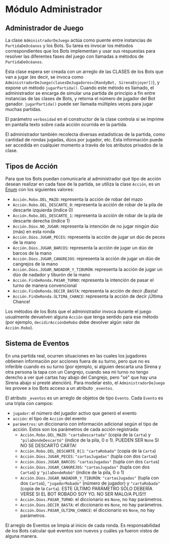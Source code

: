 # Módulo Administrador

## Administrador de Juego
La clase `AdministradorDeJuego` actúa como puente entre instancias de `PartidaDeOcéanos` y los Bots. Su tarea es invocar los métodos correspondientes que los Bots implementan y usar sus respuestas para resolver las diferentes fases del juego con llamadas a métodos de `PartidaDeOcéanos`.

Esta clase espera ser creada con un arreglo de las CLASES de los Bots que van a jugar (es decir, se invoca como `AdministradorDeJuego(clasesDeJugadores=[RandyBot, SirenaEnjoyer])`), y expone un método `jugarPartida()`. Cuando este método es llamado, el administrador se encarga de simular una partida de principio a fin entre instancias de las clases de Bots, y retorna el número de jugador del Bot ganador. `jugarPartida()` puede ser llamada múltiples veces para jugar muchas partidas.

El parámetro `verbosidad` en el constructor de la clase controla si se imprime en pantalla texto sobre cada acción ocurrida en la partida.

El administrador también recolecta diversas estadísticas de la partida, como cantidad de rondas jugadas, dúos por jugador, etc. Esta información puede ser accedida en cualquier momento a través de los atributos privados de la clase.

## Tipos de Acción
Para que los Bots puedan comunicarle al administrador qué tipo de acción desean realizar en cada fase de la partida, se utiliza la clase `Acción`, es un [Enum](https://docs.python.org/3/library/enum.html) con los siguientes valores:

* `Acción.Robo.DEL_MAZO`: representa la acción de robar del mazo
* `Acción.Robo.DEL_DESCARTE_0`: representa la acción de robar de la pila de descarte izquierda (índice 0)
* `Acción.Robo.DEL_DESCARTE_1`: representa la acción de robar de la pila de descarte derecha (índice 1)
* `Acción.Dúos.NO_JUGAR`: representa la intención de no jugar ningún dúo (más) en esta ronda
* `Acción.Dúos.JUGAR_PECES`: representa la acción de jugar un dúo de peces de la mano
* `Acción.Dúos.JUGAR_BARCOS`: representa la acción de jugar un dúo de barcos de la mano
* `Acción.Dúos.JUGAR_CANGREJOS`: representa la acción de jugar un dúo de cangrejos de la mano
* `Acción.Dúos.JUGAR_NADADOR_Y_TIBURÓN`: representa la acción de jugar un dúo de nadador y tiburón de la mano
* `Acción.FinDeRonda.PASAR_TURNO`: representa la intención de pasar el turno de manera convencional
* `Acción.FinDeRonda.DECIR_BASTA`: representa la acción de decir ¡Basta!
* `Acción.FinDeRonda.ÚLTIMA_CHANCE`:  representa la acción de decir ¡Última Chance!

Los métodos de los Bots que el administrador invoca durante el juego usualmente devuelven alguna `Acción` que tenga sentido para ese método (por ejemplo, `decidirAcciónDeRobo` debe devolver algún valor de `Acción.Robo`).

## Sistema de Eventos
En una partida real, ocurren situaciones en las cuales los jugadores obtienen información por acciones fuera de su turno, pero que no es inferible cuando es su turno (por ejemplo, si alguien descarta una Sirena y otra persona la tapa con un Cangrejo, cuando sea mi turno no tengo derecho a ver qué cartas hay abajo del Cangrejo, pero "sé" que hay una Sirena abajo si presté atención). Para modelar esto, el `AdministradorDeJuego` les provee a los Bots acceso a un atributo `_eventos`.

El atributo `_eventos` es un arreglo de objetos de tipo `Evento`. Cada `Evento` es una tripla con campos:

* `jugador`: el número del jugador activo que generó el evento
* `acción`: el tipo de `Acción` del evento
* `parámetros`: un diccionario con información adicional según el tipo de acción. Estos son los parámetros de cada acción registrada:
  * `Acción.Robo.DEL_MAZO`: `"cartaDescartada"` (copia de la `Carta`) y `"pilaDondeDescartó"` (índice de la pila, 0 o 1). PUEDEN SER `None` SI NO SE DESCARTÓ CARTA!
  * `Acción.Robo.DEL_DESCARTE_0|1`: `"cartaRobada"` (copia de la `Carta`)
  * `Acción.Dúos.JUGAR_PECES`: `"cartasJugadas"` (tupla con dos `Carta`s)
  * `Acción.Dúos.JUGAR_BARCOS`: `"cartasJugadas"` (tupla con dos `Carta`s)
  * `Acción.Dúos.JUGAR_CANGREJOS`: `"cartasJugadas"` (tupla con dos `Carta`s) y `"pilaDondeRobó"` (índice de la pila, 0 o 1)
  * `Acción.Dúos.JUGAR_NADADOR_Y_TIBURÓN`: `"cartasJugadas"` (tupla con dos `Carta`s), `"jugadorRobado"` (número de jugador) y `"cartaRobada"` (copia de la `Carta`). ESTE ÚLTIMO PARÁMETRO SÓLO DEBERÍA VERSE SI EL BOT ROBADO SOY YO. NO SER MALO/A PLIS!!!
  * `Acción.Dúos.PASAR_TURNO`: el diccionario es `None`, no hay parámetros.
  * `Acción.Dúos.DECIR_BASTA`: el diccionario es `None`, no hay parámetros.
  * `Acción.Dúos.PASAR_ÚLTIMA_CHANCE`: el diccionario es `None`, no hay parámetros.

El arreglo de Eventos se limpia al inicio de cada ronda. Es responsabilidad de los Bots calcular qué eventos son nuevos y cuáles ya fueron vistos de alguna manera.